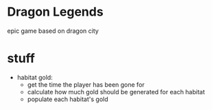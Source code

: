 # Dragon Legends

epic game based on dragon city

# stuff

- habitat gold:
  - get the time the player has been gone for
  - calculate how much gold should be generated for each habitat
  - populate each habitat's gold
